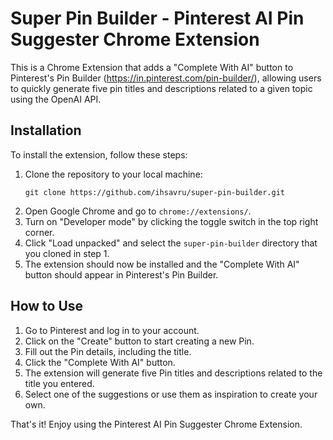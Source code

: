 # Super Pin Builder - Pinterest AI Pin Suggester Chrome Extension

This is a Chrome Extension that adds a "Complete With AI" button to Pinterest's Pin Builder (https://in.pinterest.com/pin-builder/), allowing users to quickly generate five pin titles and descriptions related to a given topic using the OpenAI API.

## Installation

To install the extension, follow these steps:

1. Clone the repository to your local machine:
   ```
   git clone https://github.com/ihsavru/super-pin-builder.git
   ```
2. Open Google Chrome and go to `chrome://extensions/`.
3. Turn on "Developer mode" by clicking the toggle switch in the top right corner.
4. Click "Load unpacked" and select the `super-pin-builder` directory that you cloned in step 1.
5. The extension should now be installed and the "Complete With AI" button should appear in Pinterest's Pin Builder.

## How to Use

1. Go to Pinterest and log in to your account.
2. Click on the "Create" button to start creating a new Pin.
3. Fill out the Pin details, including the title.
4. Click the "Complete With AI" button.
5. The extension will generate five Pin titles and descriptions related to the title you entered.
6. Select one of the suggestions or use them as inspiration to create your own.

That's it! Enjoy using the Pinterest AI Pin Suggester Chrome Extension.
